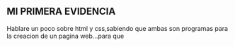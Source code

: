 ## MI PRIMERA EVIDENCIA

Hablare un poco sobre html y css,sabiendo que ambas son programas para la creacion de un pagina web...para que 